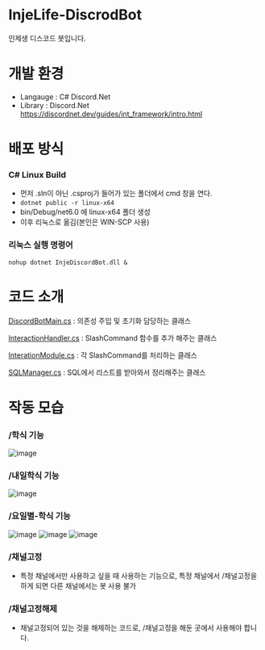 # InjeLife-DiscrodBot
인제생 디스코드 봇입니다.

# 개발 환경
- Langauge : C# Discord.Net
- Library : Discord.Net https://discordnet.dev/guides/int_framework/intro.html

# 배포 방식
### C# Linux Build
- 먼저 .sln이 아닌 .csproj가 들어가 있는 폴더에서 cmd 창을 연다.
- ``` dotnet public -r linux-x64 ```
- bin/Debug/net6.0 에 linux-x64 폴더 생성
- 이후 리눅스로 옮김(본인은 WIN-SCP 사용)

### 리눅스 실행 명령어
``` nohup dotnet InjeDiscordBot.dll & ```

# 코드 소개
[DiscordBotMain.cs](InjeLifeDiscordBot/DiscordBotMain.cs) : 의존성 주입 및 초기화 담당하는 클래스

[InteractionHandler.cs](InjeLifeDiscordBot/InteractionHandler.cs) : SlashCommand 함수를 추가 해주는 클래스

[InterationModule.cs](InjeLifeDiscordBot/Modules/InterationModule.cs) : 각 SlashCommand를 처리하는 클래스

[SQLManager.cs](InjeLifeDiscordBot/Utils/SQLManager.cs) : SQL에서 리스트를 받아와서 정리해주는 클래스

# 작동 모습
### /학식 기능
![image](Image/학식.PNG)

### /내일학식 기능
![image](Image/내일학식.PNG)

### /요일별-학식 기능
![image](Image/요일별학식1.PNG)
![image](Image/요일별학식2.PNG)
![image](Image/요일별학식3.PNG)

### /채널고정
- 특정 채널에서만 사용하고 싶을 때 사용하는 기능으로, 특정 채널에서 /채널고정을 하게 되면 다른 채널에서는 봇 사용 불가

### /채널고정해제
- 채널고정되어 있는 것을 해제하는 코드로, /채널고정을 해둔 곳에서 사용해야 합니다.

